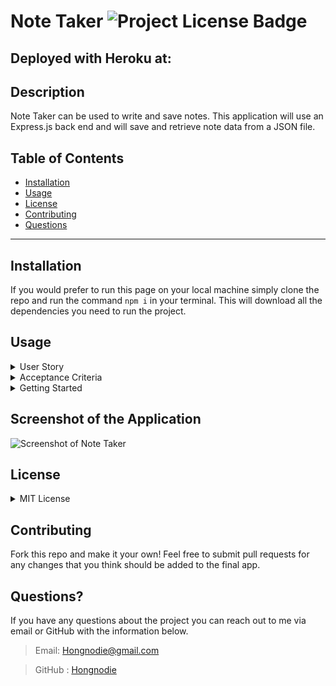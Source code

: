 # Note Taker  ![Project License Badge](https://img.shields.io/badge/license-MIT-brightgreen)

  ## Deployed with Heroku at:

  []()

  ## Description

  Note Taker can be used to write and save notes. This application will use an Express.js back end and will save and retrieve note data from a JSON file.

  ## Table of Contents

  * [Installation](#installation)
  * [Usage](#usage)
  * [License](#license)
  * [Contributing](#contributing)
  * [Questions](#questions)

  ***

  ## Installation

  If you would prefer to run this page on your local machine simply clone the repo and run the command `npm i` in your terminal. This will download all the dependencies you need to run the project. 

  ## Usage

  <details>
  <summary>User Story</summary>

  AS A small business owner <br>
  I WANT to be able to write and save notes <br>
  SO THAT I can organize my thoughts and keep track of tasks I need to complete <br>
  
  </details>

  <details>
  <summary>Acceptance Criteria</summary>
  <br>
  GIVEN a note-taking application <br>
  WHEN I open the Note Taker <br>
  THEN I am presented with a landing page with a link to a notes page <br>
  WHEN I click on the link to the notes page <br>
  THEN I am presented with a page with existing notes listed in the left-hand column, plus empty fields to enter a new note title and the note’s text in the   right-hand column <br>
  WHEN I enter a new note title and the note’s text <br>
  THEN a Save icon appears in the navigation at the top of the page <br>
  WHEN I click on the Save icon <br>
  THEN the new note I have entered is saved and appears in the left-hand column with the other existing notes <br>
  WHEN I click on an existing note in the list in the left-hand column <br>
  THEN that note appears in the right-hand column <br>
  WHEN I click on the Write icon in the navigation at the top of the page <br>
  THEN I am presented with empty fields to enter a new note title and the note’s text in the right-hand column <br>
  </details>

  <details>
  <summary>Getting Started</summary>
  On the back end, the application should include a `db.json` file that will be used to store and retrieve notes using the `fs` module. <br>
  The following HTML routes should be created: <br>
  * `GET /notes` should return the `notes.html` file. <br>
  * `GET *` should return the `index.html` file. <br>
  The following API routes should be created: <br>
  * `GET /api/notes` should read the `db.json` file and return all saved notes as JSON. <br>
  * `POST /api/notes` should receive a new note to save on the request body, add it to the `db.json` file, and then return the new note to the client. You'll need to find a way to give each note a unique id when it's saved (look into npm packages that could do this for you). <br>
  </details>


  ## Screenshot of the Application

  ![Screenshot of Note Taker]()
  
  ## License
  <details>
  
  <summary>MIT License</summary>
  
  > Copyright (c) [2022] [Hongnodie]
  > 
  > __Permission is hereby granted, free of charge, to any person obtaining a copy__
  > __of this software and associated documentation files (the "Software"), to deal__
  > __in the Software without restriction, including without limitation the rights__
  > __to use, copy, modify, merge, publish, distribute, sublicense, and/or sell__
  > __copies of the Software, and to permit persons to whom the Software is__
  > __furnished to do so, subject to the following conditions:__
  > 
  > The above copyright notice and this permission notice shall be included in all
  > copies or substantial portions of the Software.
  > 
  > THE SOFTWARE IS PROVIDED "AS IS", WITHOUT WARRANTY OF ANY KIND, EXPRESS OR
  > IMPLIED, INCLUDING BUT NOT LIMITED TO THE WARRANTIES OF MERCHANTABILITY,
  > FITNESS FOR A PARTICULAR PURPOSE AND NONINFRINGEMENT. IN NO EVENT SHALL THE
  > AUTHORS OR COPYRIGHT HOLDERS BE LIABLE FOR ANY CLAIM, DAMAGES OR OTHER
  > LIABILITY, WHETHER IN AN ACTION OF CONTRACT, TORT OR OTHERWISE, ARISING FROM,
  > OUT OF OR IN CONNECTION WITH THE SOFTWARE OR THE USE OR OTHER DEALINGS IN THE
  > SOFTWARE.
    
  </details>
    

  ## Contributing

  Fork this repo and make it your own! Feel free to submit pull requests for any changes that you think should be added to the final app. 
  
  ## Questions?

  If you have any questions about the project you can reach out to me via email or GitHub with the information below. 

  >Email: Hongnodie@gmail.com 

  >GitHub : [Hongnodie](https://github.com/Hongnodie)